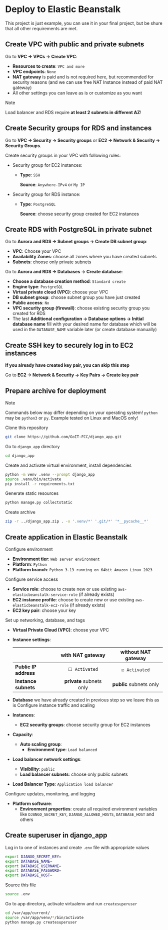 # Deploy to Elastic Beanstalk

This project is just example, you can use it in your final project, but be shure that all other requirements are met.

## Create VPC with public and private subnets

Go to **VPC → VPCs → Create VPC**:

- **Resources to create**: `VPC and more`
- **VPC endpoints**: `None`
- **NAT gateway** is paid and is not required here, but recommended for security reasons (and we can use free NAT Instance instead of paid NAT gateway)
- All other settings you can leave as is or customize as you want

> [!NOTE]  
> Load balancer and RDS require **at least 2 subnets in different AZ**!

## Create Security groups for RDS and instances

Go to **VPC → Security → Security groups** or **EC2 → Network & Security → Security Groups**.

Create security groups in your VPC with following rules:

- Security group for EC2 instances:

  - **Type**: `SSH`

    **Source**: `Anywhere-IPv4` or `My IP`

- Security group for RDS instance:

  - **Type**: `PostgreSQL`

    **Source**: choose security group created for EC2 instances

## Create RDS with PostgreSQL in private subnet

Go to **Aurora and RDS → Subnet groups → Create DB subnet group**:

- **VPC**: Choose your VPC
- **Availability Zones**: choose all zones where you have created subnets
- **Subnets**: choose only private subnets

Go to **Aurora and RDS → Databases → Create database**:

- **Choose a database creation method**: `Standard create`
- **Engine type**: `PostgreSQL`
- **Virtual private cloud (VPC)**: choose your VPC
- **DB subnet group**: choose subnet group you have just created
- **Public access**: `No`
- **VPC security group (firewall)**: choose existing security group you created for RDS
- The last **Additional configuration → Database options → Initial database name** fill with your desired name for database which will be used in the `DATABASE_NAME` variable later (or create database manually)

## Create SSH key to securely log in to EC2 instances

**If you already have created key pair, you can skip this step**

Go to **EC2 → Network & Security → Key Pairs → Create key pair**

## Prepare archive for deployment

> [!NOTE]
> Commands below may differ depending on your operating system! `python` may be `python3` or `py`. Example tested on Linux and MacOS only!

Clone this repository

```bash
git clone https://github.com/GoIT-FCC/django_app.git
```

Go to `django_app` directory

```bash
cd django_app
```

Create and activate virtual environment, install dependencies

```bash
python -m venv .venv --prompt django_app
source .venv/bin/activate
pip install -r requirements.txt
```

Generate static resources

```bash
python manage.py collectstatic
```

Create archive

```bash
zip -r ../django_app.zip . -x '.venv/*' '.git/*' '*__pycache__*'
```

## Create application in Elastic Beanstalk

Configure environment

- **Environment tier**: `Web server environment`
- **Platform**: `Python`
- **Platform branch**: `Python 3.13 running on 64bit Amazon Linux 2023`

Configure service access

- **Service role**: choose to create new or use existing `aws-elasticbeanstalk-service-role` (if already exists)
- **EC2 instance profile**: choose to create new or use existing `aws-elasticbeanstalk-ec2-role` (if already exists)
- **EC2 key pair**: choose your key

Set up networking, database, and tags

- **Virtual Private Cloud (VPC)**: choose your VPC
- **Instance settings**:

  |                       |     with NAT gateway     |   without NAT gateway   |
  | :-------------------- | :----------------------: | :---------------------: |
  | **Public IP address** |      `⬜ Activated`      |     `☑️ Activated`      |
  | **Instance subnets**  | **private** subnets only | **public** subnets only |

- **Database** we have already created in previous step so we leave this as is
  Configure instance traffic and scaling
- **Instances**:
  - **EC2 security groups**: choose security group for EC2 instances
- **Capacity**:
  - **Auto scaling group**:
    - **Environment type**: `Load balanced`
- **Load balancer network settings**:
  - **Visibility**: `public`
  - **Load balancer subnets**: choose only public subnets
- **Load Balancer Type**: `Application load balancer`

Configure updates, monitoring, and logging

- **Platform software**:
  - **Environment properties**: create all required environment variables like `DJANGO_SECRET_KEY`, `DJANGO_ALLOWED_HOSTS`, `DATABASE_HOST` and others

## Create superuser in django_app

Log in to one of instances and create `.env` file with appropriate values

```bash
export DJANGO_SECRET_KEY=
export DATABASE_NAME=
export DATABASE_USERNAME=
export DATABASE_PASSWORD=
export DATABASE_HOST=
```

Source this file

```bash
source .env
```

Go to app directory, activate virtualenv and run `createsuperuser`

```bash
cd /var/app/current/
source /var/app/venv/*/bin/activate
python manage.py createsuperuser
```
